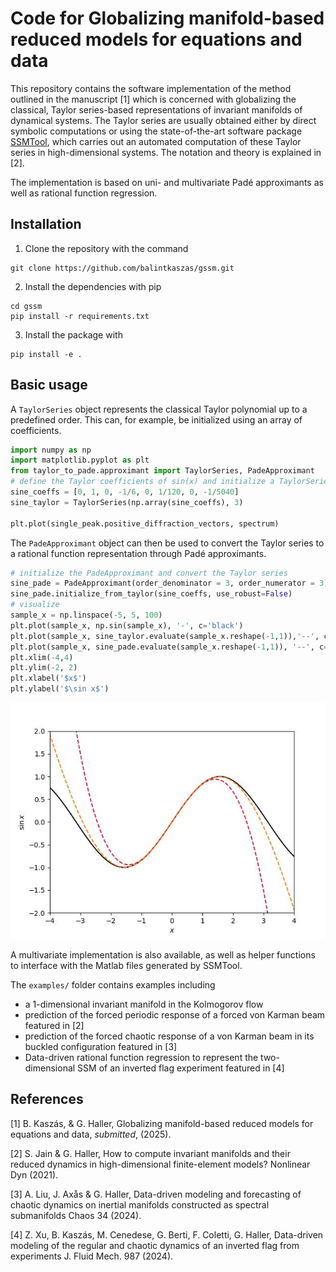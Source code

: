 # Code for Globalizing manifold-based reduced models for equations and data

This repository contains the software implementation of the method outlined in the manuscript [1] which is concerned with globalizing the classical, Taylor series-based representations of invariant manifolds of dynamical systems. The Taylor series are usually obtained either by direct symbolic computations or using the state-of-the-art software package [SSMTool](https://github.com/jain-shobhit/SSMTool/tree/master), which carries out an automated computation of these Taylor series in high-dimensional systems. The notation and theory is explained in [2].

The implementation is based on uni- and multivariate Padé approximants as well as rational function regression. 


## Installation

1. Clone the repository with the command

```
git clone https://github.com/balintkaszas/gssm.git
```

2. Install the dependencies with pip

``` 
cd gssm
pip install -r requirements.txt
```    
3. Install the package with 

```
pip install -e . 
```


## Basic usage 
A  ```TaylorSeries``` object represents the classical Taylor polynomial up to a predefined order. This can, for example, be initialized using an array of coefficients. 

```python
import numpy as np
import matplotlib.pyplot as plt
from taylor_to_pade.approximant import TaylorSeries, PadeApproximant
# define the Taylor coefficients of sin(x) and initialize a TaylorSeries object
sine_coeffs = [0, 1, 0, -1/6, 0, 1/120, 0, -1/5040]
sine_taylor = TaylorSeries(np.array(sine_coeffs), 3)

plt.plot(single_peak.positive_diffraction_vectors, spectrum)
```

The ```PadeApproximant``` object can then be used to convert the Taylor series to a rational function representation through Padé approximants. 
```python
# initialize the PadeApproximant and convert the Taylor series
sine_pade = PadeApproximant(order_denominator = 3, order_numerator = 3)
sine_pade.initialize_from_taylor(sine_coeffs, use_robust=False)
# visualize 
sample_x = np.linspace(-5, 5, 100)
plt.plot(sample_x, np.sin(sample_x), '-', c='black')
plt.plot(sample_x, sine_taylor.evaluate(sample_x.reshape(-1,1)),'--', c='crimson')
plt.plot(sample_x, sine_pade.evaluate(sample_x.reshape(-1,1)), '--', c='C1')
plt.xlim(-4,4)
plt.ylim(-2, 2)
plt.xlabel('$x$')
plt.ylabel('$\sin x$')
```


![image](docs/im1.jpg)

A multivariate implementation is also available, as well as helper functions to interface with the Matlab files generated by SSMTool.

The ```examples/``` folder contains examples including

- a 1-dimensional invariant manifold in the Kolmogorov flow
- prediction of the forced periodic response of a forced von Karman beam featured in [2]
- prediction of the forced chaotic response of a von Karman beam in its buckled configuration featured in [3]
- Data-driven rational function regression to represent the two-dimensional SSM of an inverted flag experiment featured in [4]


## References

[1] B. Kaszás, & G. Haller, Globalizing manifold-based reduced models for equations and data, _submitted_, (2025).

[2] S. Jain & G. Haller, How to compute invariant manifolds and their reduced dynamics in high-dimensional finite-element models? Nonlinear Dyn (2021). 

[3] A. Liu, J. Axås & G. Haller, Data-driven modeling and forecasting of chaotic dynamics on inertial manifolds constructed as spectral submanifolds Chaos 34 (2024).

[4] Z. Xu, B. Kaszás, M. Cenedese, G. Berti, F. Coletti, G. Haller, Data-driven modeling of the regular and chaotic dynamics of an inverted flag from experiments J. Fluid Mech. 987 (2024).

